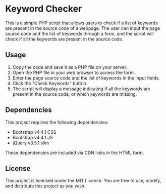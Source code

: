 <h1>Keyword Checker</h1>
      <p>This is a simple PHP script that allows users to check if a list of keywords are present in the source code of a webpage. The user can input the page source code and the list of keywords through a form, and the script will check if all the keywords are present in the source code.</p>
      <h2>Usage</h2>
      <ol>
        <li>Copy the code and save it as a PHP file on your server.</li>
        <li>Open the PHP file in your web browser to access the form.</li>
        <li>Enter the page source code and the list of keywords in the input fields.</li>
        <li>Click the "Check Keywords" button.</li>
        <li>The script will display a message indicating if all the keywords are present in the source code, or which keywords are missing.</li>
      </ol>
      <h2>Dependencies</h2>
      <p>This project requires the following dependencies:</p>
      <ul>
        <li>Bootstrap v4.4.1 CSS</li>
        <li>Bootstrap v4.4.1 JS</li>
        <li>jQuery v3.5.1 slim</li>
      </ul>
      <p>These dependencies are included via CDN links in the HTML form.</p>
      <h2>License</h2>
      <p>This project is licensed under the MIT License. You are free to use, modify, and distribute this project as you wish.</p>
